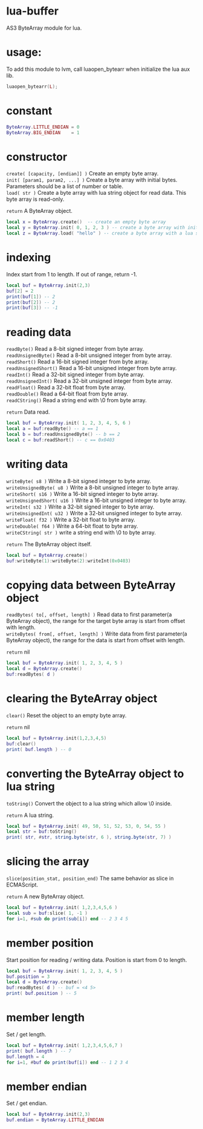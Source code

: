# lua-buffer
AS3 ByteArray module for lua.

# usage: 
To add this module to lvm, call luaopen_bytearr when initialize the lua aux lib.

```lua
luaopen_bytearr(L);
```

# constant
```lua
ByteArray.LITTLE_ENDIAN = 0
ByteArray.BIG_ENDIAN    = 1
```

# constructor
`create( [capacity, [endian]] )` Create an empty byte array.   
`init( [param1, param2, ...] )` Create a byte array with initial bytes. Parameters should be a list of number or table.   
`load( str )` Create a byte array with lua string object for read data. This byte array is read-only.   

`return` A ByteArray object.

```lua
local x = ByteArray.create()  -- create an empty byte array
local y = ByteArray.init( 0, 1, 2, 3 ) -- create a byte array with initial bytes
local z = ByteArray.load( "hello" ) -- create a byte array with a lua string object
```

# indexing
Index start from 1 to length. If out of range, return -1.

```lua
local buf = ByteArray.init(2,3)
buf[2] = 2
print(buf[1]) -- 2
print(buf[2]) -- 2
print(buf[3]) -- -1
```

# reading data
`readByte()` Read a 8-bit signed integer from byte array.   
`readUnsignedByte()` Read a 8-bit unsigned integer from byte array.   
`readShort()` Read a 16-bit signed integer from byte array.   
`readUnsignedShort()` Read a 16-bit unsigned integer from byte array.   
`readInt()` Read a 32-bit signed integer from byte array.   
`readUnsignedInt()` Read a 32-bit unsigned integer from byte array.   
`readFloat()` Read a 32-bit float from byte array.   
`readDouble()` Read a 64-bit float from byte array.   
`readCString()` Read a string end with \0 from byte array.   

`return` Data read.

```lua
local buf = ByteArray.init( 1, 2, 3, 4, 5, 6 ) 
local a = buf:readByte() -- a == 1 
local b = buf:readUnsignedByte() -- b == 2 
local c = buf:readShort() -- c == 0x0403 
```

# writing data
`writeByte( s8 )` Write a 8-bit signed integer to byte array.   
`writeUnsignedByte( u8 )` Write a 8-bit unsigned integer to byte array.   
`writeShort( s16 )` Write a 16-bit signed integer to byte array.   
`writeUnsignedShort( u16 )` Write a 16-bit unsigned integer to byte array.   
`writeInt( s32 )` Write a 32-bit signed integer to byte array.   
`writeUnsignedInt( u32 )` Write a 32-bit unsigned integer to byte array.   
`writeFloat( f32 )` Write a 32-bit float to byte array.   
`writeDouble( f64 )` Write a 64-bit float to byte array.   
`writeCString( str )` write a string end with \0 to byte array.   

`return` The ByteArray object itself.

```lua
local buf = ByteArray.create()
buf:writeByte(1):writeByte(2):writeInt(0x0403)
```

# copying data between ByteArray object
`readBytes( to[, offset, length] )` Read data to first parameter(a ByteArray object), the range for the target byte array is start from offset with length.    
`writeBytes( from[, offset, length] )` Write data from first parameter(a ByteArray object), the range for the data is start from offset with length.    

`return` nil

```lua
local buf = ByteArray.init( 1, 2, 3, 4, 5 )
local d = ByteArray.create()
buf:readBytes( d )
```

# clearing the ByteArray object
`clear()` Reset the object to an empty byte array.

`return` nil

```lua
local buf = ByteArray.init(1,2,3,4,5)
buf:clear()
print( buf.length ) -- 0
```

# converting the ByteArray object to lua string
`toString()` Convert the object to a lua string which allow \0 inside.

`return` A lua string.

```lua
local buf = ByteArray.init( 49, 50, 51, 52, 53, 0, 54, 55 )
local str = buf:toString()
print( str, #str, string.byte(str, 6 ), string.byte(str, 7) )
```

# slicing the array
`slice(position_stat, position_end)` The same behavior as slice in ECMAScript.

`return` A new ByteArray object.

```lua
local buf = ByteArray.init( 1,2,3,4,5,6 )
local sub = buf:slice( 1, -1 )
for i=1, #sub do print(sub[i]) end -- 2 3 4 5
```

# member position
Start position for reading / writing data. Position is start from 0 to length.

```lua
local buf = ByteArray.init( 1, 2, 3, 4, 5 )
buf.position = 3
local d = ByteArray.create()
buf:readBytes( d ) -- buf = <4 5>
print( buf.position ) -- 5
```

# member length
Set / get length.

```lua
local buf = ByteArray.init( 1,2,3,4,5,6,7 )
print( buf.length ) -- 7
buf.length = 4
for i=1, #buf do print(buf[i]) end -- 1 2 3 4
```

# member endian
Set / get endian.

```lua
local buf = ByteArray.init(2,3)
buf.endian = ByteArray.LITTLE_ENDIAN
```
